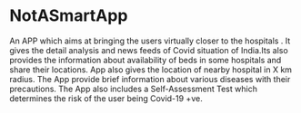 # NotASmartApp

An APP which aims at bringing the users virtually closer to the hospitals . It gives the detail analysis and news
feeds of Covid situation of India.Its also provides the information about availability of beds in some hospitals and share their locations. App also gives
the location of nearby hospital in X km radius. The App provide brief information about various diseases with their precautions. The App also includes
a Self-Assessment Test which determines the risk of the user being Covid-19 +ve.
